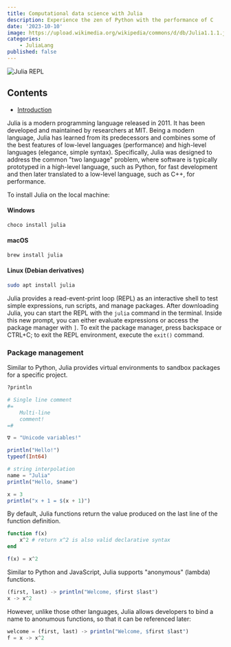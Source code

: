 ```yaml
---
title: Computational data science with Julia
description: Experience the zen of Python with the performance of C
date: '2023-10-10'
image: https://upload.wikimedia.org/wikipedia/commons/d/db/Julia1.1.1.jpg
categories:
    - JuliaLang
published: false
---
```


![Julia REPL](https://upload.wikimedia.org/wikipedia/commons/d/db/Julia1.1.1.jpg)

<script>
    import Heading from "../components/heading.svelte"
</script>

## Contents

-   [Introduction](#introduction)

<Heading str="Introduction" />

Julia is a modern programming language released in 2011. It has been developed and maintained by researchers at MIT. Being a modern language, Julia has learned from its predecessors and combines some of the best features of low-level languages (performance) and high-level languages (elegance, simple syntax). Specifically, Julia was designed to address the common "two language" problem, where software is typically prototyped in a high-level language, such as Python, for fast development and then later translated to a low-level language, such as C++, for performance.

To install Julia on the local machine:

#### Windows

```ps1
choco install julia
```

#### macOS

```zsh
brew install julia
```

#### Linux (Debian derivatives)

```bash
sudo apt install julia
```

<Heading str="REPL and package manager" />

Julia provides a read-event-print loop (REPL) as an interactive shell to test simple expressions, run scripts, and manage packages. After downloading Julia, you can start the REPL with the `julia` command in the terminal. Inside this new prompt, you can either evaluate expressions or access the package manager with `]`. To exit the package manager, press backspace or CTRL+C; to exit the REPL environment, execute the `exit()` command.

### Package management

Similar to Python, Julia provides virtual environments to sandbox packages for a specific project.

<Heading str="Basic commands and syntax" />

```julia
?println
```

```julia
# Single line comment
#=
    Multi-line
    comment!
=#
```

```julia
∇ = "Unicode variables!"
```

```julia
println("Hello!")
typeof(Int64)

# string interpolation
name = "Julia"
println("Hello, $name")

x = 3
println("x + 1 = $(x + 1)")
```

By default, Julia functions return the value produced on the last line of the function definition.

```julia
function f(x)
    x^2 # return x^2 is also valid declarative syntax
end
```

```julia
f(x) = x^2
```

Similar to Python and JavaScript, Julia supports "anonymous" (lambda) functions.

```julia
(first, last) -> println("Welcome, $first $last")
x -> x^2
```

However, unlike those other languages, Julia allows developers to bind a name to anonumous functions, so that it can be referenced later:

```julia
welcome = (first, last) -> println("Welcome, $first $last")
f = x -> x^2
```
